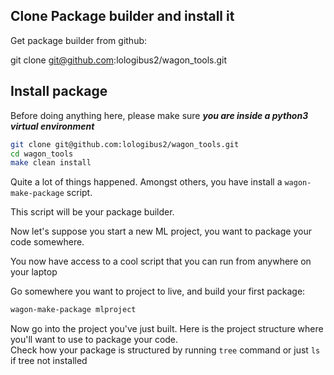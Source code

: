 ## Clone Package builder and install it

Get package builder from github:

git clone git@github.com:lologibus2/wagon_tools.git


## Install package

Before doing anything here, please make sure _**you are inside a python3 virtual environment**_

```bash
git clone git@github.com:lologibus2/wagon_tools.git
cd wagon_tools
make clean install
```

Quite a lot of things happened. Amongst others, you have install a `wagon-make-package` script.  

This script will be your package builder.

Now let's suppose you start a new ML project, you want to package your code somewhere.  

You now have access to a cool script that you can run from anywhere on your laptop

Go somewhere you want to project to live, and build your first package:

```bash
wagon-make-package mlproject
```

Now go into the project you've just built. Here is the project structure where you'll want to use to package your code.  
Check how your package is structured by running `tree` command or just `ls` if tree not installed  






